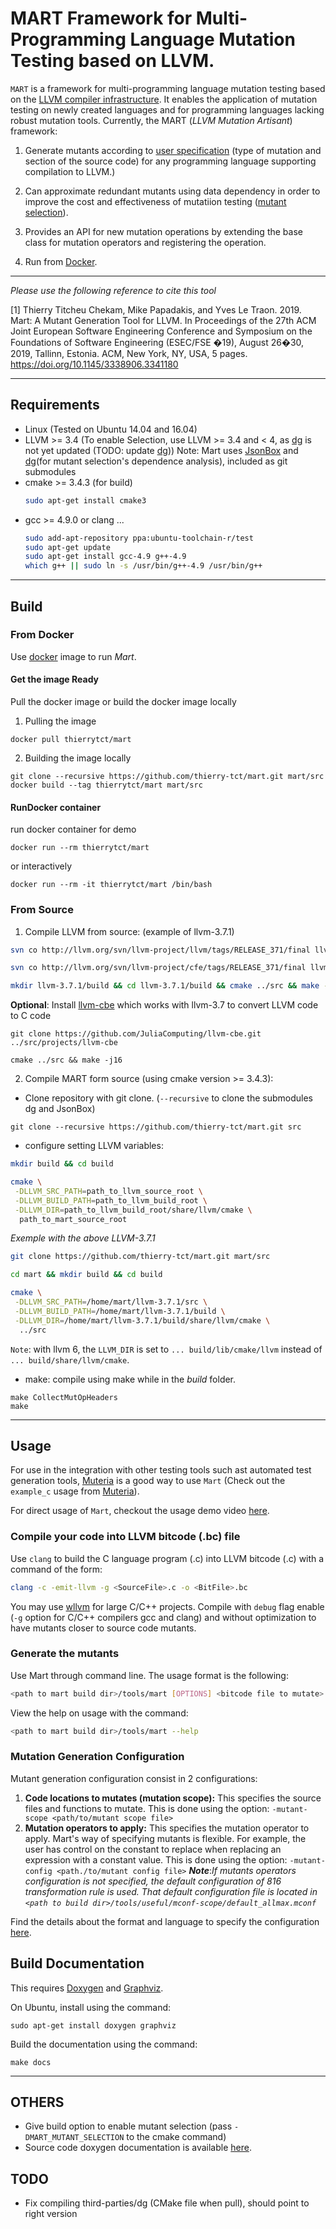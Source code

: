 # MART Framework for Multi-Programming Language Mutation Testing based on LLVM.

```MART``` is a framework for multi-programming language mutation testing based on the [LLVM compiler infrastructure](http://llvm.org/). It enables the application of mutation testing on newly created languages and for programming languages lacking robust mutation tools. Currently, the MART (_LLVM Mutation Artisant_) framework:

1. Generate mutants according to [user specification](docs/mutation_configuration.md) (type of mutation and section of the source code) for any programming language supporting compilation to LLVM.)

2. Can approximate redundant mutants using data dependency in order to improve the cost and effectiveness of mutatiion testing ([mutant selection](https://arxiv.org/abs/1803.07901)).

3. Provides an API for new mutation operations by extending the base class for mutation operators and registering the operation.

4. Run from [Docker](https://docs.docker.com).
---
_Please use the following reference to cite this tool_ 

[1] Thierry Titcheu Chekam, Mike Papadakis, and Yves Le Traon. 2019. Mart: A Mutant Generation Tool for LLVM. In Proceedings of the 27th ACM Joint European Software Engineering Conference and Symposium on the Foundations of Software Engineering (ESEC/FSE �19), August 26�30, 2019, Tallinn, Estonia. ACM, New York, NY, USA, 5 pages. https://doi.org/10.1145/3338906.3341180

---

## Requirements
- Linux (Tested on Ubuntu 14.04 and 16.04)
- LLVM >= 3.4 (To enable Selection, use LLVM >= 3.4 and < 4, as [dg](https://github.com/mchalupa/dg) is not yet updated (TODO: update [dg](https://github.com/mchalupa/dg)))
Note: Mart uses [JsonBox](https://github.com/anhero/JsonBox) and [dg](https://github.com/mchalupa/dg)(for mutant selection's dependence analysis), included as git submodules
- cmake >= 3.4.3 (for build)
    ```bash
    sudo apt-get install cmake3
    ```
- gcc >= 4.9.0 or clang ...
    ```bash
    sudo add-apt-repository ppa:ubuntu-toolchain-r/test 
    sudo apt-get update
    sudo apt-get install gcc-4.9 g++-4.9
    which g++ || sudo ln -s /usr/bin/g++-4.9 /usr/bin/g++
    ```
---

## Build
### From Docker
Use [docker](https://docs.docker.com) image to run _Mart_.
#### Get the image Ready
Pull the docker image or build the docker image locally
1. Pulling the image 
```
docker pull thierrytct/mart
```

2. Building the image locally
```
git clone --recursive https://github.com/thierry-tct/mart.git mart/src
docker build --tag thierrytct/mart mart/src
```
#### RunDocker container
run docker container for demo
```
docker run --rm thierrytct/mart
```
or interactively
```
docker run --rm -it thierrytct/mart /bin/bash
```

### From Source 
1. Compile LLVM from source: (example of llvm-3.7.1)
``` bash
svn co http://llvm.org/svn/llvm-project/llvm/tags/RELEASE_371/final llvm-3.7.1/src

svn co http://llvm.org/svn/llvm-project/cfe/tags/RELEASE_371/final llvm-3.7.1/src/tools/clang

mkdir llvm-3.7.1/build && cd llvm-3.7.1/build && cmake ../src && make -j16
```
__Optional__: Install [llvm-cbe](https://github.com/JuliaComputing/llvm-cbe) which works with llvm-3.7 to convert LLVM code to C code
```
git clone https://github.com/JuliaComputing/llvm-cbe.git ../src/projects/llvm-cbe   

cmake ../src && make -j16
```

2. Compile MART form source (using cmake version >= 3.4.3):
* Clone repository with git clone. (```--recursive``` to clone the submodules dg and JsonBox)
```
git clone --recursive https://github.com/thierry-tct/mart.git src
```

* configure setting LLVM variables: 
```bash
mkdir build && cd build

cmake \
 -DLLVM_SRC_PATH=path_to_llvm_source_root \
 -DLLVM_BUILD_PATH=path_to_llvm_build_root \
 -DLLVM_DIR=path_to_llvm_build_root/share/llvm/cmake \
  path_to_mart_source_root
```
_Exemple with the above LLVM-3.7.1_
```bash
git clone https://github.com/thierry-tct/mart.git mart/src

cd mart && mkdir build && cd build

cmake \
 -DLLVM_SRC_PATH=/home/mart/llvm-3.7.1/src \
 -DLLVM_BUILD_PATH=/home/mart/llvm-3.7.1/build \
 -DLLVM_DIR=/home/mart/llvm-3.7.1/build/share/llvm/cmake \
  ../src
```
`Note`: with llvm 6, the `LLVM_DIR` is set to `... build/lib/cmake/llvm` instead of `... build/share/llvm/cmake`.
* make:
compile using make while in the _build_ folder.
```
make CollectMutOpHeaders
make
```
---

## Usage
For use in the integration with other testing tools such ast automated test generation tools, [Muteria](https://github.com/muteria/muteria) is a good way to use `Mart` (Check out the `example_c` usage from [Muteria](https://github.com/muteria/muteria)).

For direct usage of `Mart`, checkout the usage demo video [here](https://youtu.be/V2Hvi_iqiVE).
### Compile your code into LLVM bitcode (.bc) file
Use `clang` to build the C language program (<SourceFile>.c) into LLVM bitcode (<BitCode>.c) with a command of the form:
``` bash
clang -c -emit-llvm -g <SourceFile>.c -o <BitFile>.bc
```
You may use [wllvm](https://github.com/travitch/whole-program-llvm) for large C/C++ projects. 
Compile with `debug` flag enable (`-g` option for C/C++ compilers gcc and clang) and without optimization to have mutants closer to source code mutants.

### Generate the mutants
Use Mart through command line. The usage format is the following:
```bash
<path to mart build dir>/tools/mart [OPTIONS] <bitcode file to mutate>
```

View the help on usage with the command:
```bash
<path to mart build dir>/tools/mart --help
```
### Mutation Generation Configuration
Mutant generation configuration consist in 2 configurations: 
1. **Code locations to mutates (mutation scope):**
This specifies the source files and functions to mutate.
This is done using the option: `-mutant-scope <path/to/mutant scope file>`
2. **Mutation operators to apply:**
This specifies the mutation operator to apply. Mart's way of specifying mutants is flexible. For example, the user has control on the constant to replace when replacing an expression with a constant value.
This is done using the option: `-mutant-config <path./to/mutant config file>`
**_Note_**:_If mutants operators configuration is not specified, the default configuration of 816 transformation rule is used. That default configuration file is located in `<path to build dir>/tools/useful/mconf-scope/default_allmax.mconf`_

Find the details about the format and language to specify the configuration [here](docs/mutation_configuration.md). 


## Build Documentation
This requires [Doxygen](https://doxygen.nl/index.html) and [Graphviz](https://graphviz.org/).

On Ubuntu, install using the command:
```
sudo apt-get install doxygen graphviz
```

Build the documentation using the command:
```
make docs
```

---

## OTHERS
- Give build option to enable mutant selection (pass `-DMART_MUTANT_SELECTION` to the cmake command)
- Source code doxygen documentation is available [here](https://thierry-tct.github.io/mart/).

## TODO
- Fix compiling third-parties/dg (CMake file when pull), should point to right version

